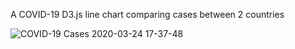 A COVID-19 D3.js line chart comparing cases between 2 countries

![COVID-19 Cases 2020-03-24 17-37-48](https://user-images.githubusercontent.com/759811/77483484-3a8e2d00-6df6-11ea-9d1e-f2d821df6445.png)

